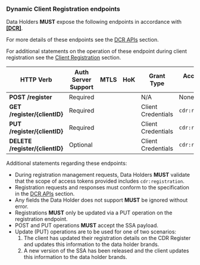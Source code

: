 ### Dynamic Client Registration endpoints

Data Holders **MUST** expose the following endpoints in accordance with **[[DCR]](#nref-DCR)**.

For more details of these endpoints see the [DCR APIs](#dcr-apis) section.

For additional statements on the operation of these endpoint during client registration see the [Client Registration](#client-registration) section.



| HTTP Verb | Auth Server Support | MTLS | HoK | Grant Type | Access Token Scope
|--------------|-------|:-------:|:-------:|------|-----------------------------------------------------------------------------
|**POST /register**| Required | <i class="icon-check"></i> | | N/A | None
|**GET /register/{clientID}**| Required | <i class="icon-check"></i> | <i class="icon-check"></i> | Client Credentials | `cdr:registration`
|**PUT /register/{clientID}**| Required | <i class="icon-check"></i> | <i class="icon-check"></i> | Client Credentials | `cdr:registration`
|**DELETE /register/{clientID}**| Optional | <i class="icon-check"></i> | <i class="icon-check"></i> | Client Credentials | `cdr:registration`

Additional statements regarding these endpoints:

* During registration management requests, Data Holders **MUST** validate that the scope of access tokens provided includes `cdr:registration`.
* Registration requests and responses must conform to the specification in the [DCR APIs](#dcr-apis) section.
* Any fields the Data Holder does not support **MUST** be ignored without error.
* Registrations **MUST** only be updated via a PUT operation on the registration endpoint.
* POST and PUT operations **MUST** accept the SSA payload.
* Update (PUT) operations are to be used for one of two scenarios:
  1. The client has updated their registration details on the CDR Register and updates this information to the data holder brands.
  2. A new version of the SSA has been released and the client updates this information to the data holder brands.

